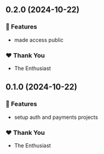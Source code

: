 ## 0.2.0 (2024-10-22)

### 🚀 Features

- made access public

### ❤️  Thank You

- The Enthusiast

## 0.1.0 (2024-10-22)

### 🚀 Features

- setup auth and payments projects

### ❤️  Thank You

- The Enthusiast